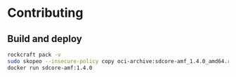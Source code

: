 # Contributing

## Build and deploy

```bash
rockcraft pack -v
sudo skopeo --insecure-policy copy oci-archive:sdcore-amf_1.4.0_amd64.rock docker-daemon:sdcore-amf:1.4.0
docker run sdcore-amf:1.4.0
```
